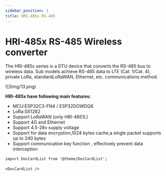 ```yaml
---
sidebar_position: 1
title: HRI-485x RS-485 
---
```


# HRI-485x RS-485 Wireless converter

The HRI-485x series is a DTU device that converts the RS-485 bus to wireless data. Sub models achieve RS-485 data to LTE (Cat. 1/Cat. 4), private LoRa, standardLoRaWAN, Ethernet, etc. communications method. 

<div style={{ textAlign: 'center' }}>
  ![](img/13.png)
</div>


**HRI-485x have following main features:**

- MCU:ESP32C3-FN4 / ESP32DOWDQ6
- LoRa:SX1262
- Support LoRaWAN (only HRI-4851L)
- Support 4G and Ethernet
- Support 4.5-28v supply voltage 
- Support for data encryption,1024 bytes cache,a single packet supports up to 240 bytes
- Support communication key function , effectively prevent data interception

```mdx-code-block
import DocCardList from '@theme/DocCardList';

<DocCardList />
```